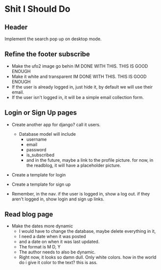 # Shit I Should Do

## Header
Implement the search pop up on desktop mode.


## Refine the footer subscribe

- Make the ufo2 image go behin IM DONE WITH THIS. THIS IS GOOD ENOUGH
- Make it white and transparent IM DONE WITH THIS. THIS IS GOOD ENOUGH
- If the user is already logged in, just hide it, by default we will use their email.
- If the user isn't logged in, it will be a simple email collection form.

## Login or Sign Up pages

- Create another app for django? call it users.
  - Database model will include
    - username
    - email
    - password
    - is_subscribed
    - and in the future, maybe a link to the profile picture. for now, in the readblog, it will have a placeholder picture.

- Create a template for login
- Create a template for sign up

- Remember, in the nav. if the user is logged in, show a log out. if they aren't logged in, show login and sign up links.

## Read blog page

- Make the dates more dynamic
  - I would have to change the database, maybe delete everything in it,
  - I need a date when it was posted
  - and a date on when it was last updated.
  - The format is M D, Y
  - The author needs to also be dynamic.
  - Right now, it looks so damn dull. Only white colors. how in the world do i give it color to the text? this is ass.
  